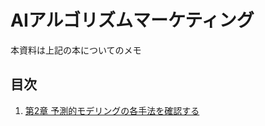 # AIアルゴリズムマーケティング
本資料は上記の本についてのメモ

## 目次
 1. [第2章 予測的モデリングの各手法を確認する](https://github.com/yuki33/greenbook/blob/master/Chapter2.ipynb)
